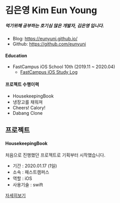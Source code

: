 # 김은영 Kim Eun Young

##### 먹기위해 공부하는 호기심 많은 개발자, 김은영 입니다.

* Blog: https://eunyuni.github.io/
* Github: https://github.com/eunyuni



#### Education

- FastCampus iOS School 10th (2019.11 ~ 2020.04)
  - [FastCampus iOS Study Log](https://github.com/eunyuni/TIL)



#### 프로젝트 수행이력

* HousekeepingBook
* 냉장고를 채워져
* Cheers! Calory!
* Dabang Clone



## 프로젝트

#### HousekeepingBook

처음으로 진행했던 프로젝트로 기획부터 시작했습니다.

- 기간 : 2020.01.17 (1일)
- 소속 : 패스트캠퍼스
- 역할 : iOS
- 사용기술 : swift



[자세히보기](https://github.com/eunyuni/HouseKeepingBook)







